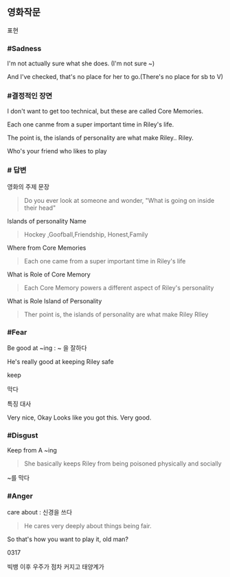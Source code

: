 ## 영화작문

표현

### #Sadness

I'm not actually sure what she does. (I'm not sure ~)

And I've checked, that's no place for her to go.(There's no place for sb to V)

### #결정적인 장면

I don't want to get too technical, but these are called Core Memories.

Each one canme from a super important time in Riley's life.

The point is, the islands of personality are what make Riley.. Riley.

Who's your friend who likes to play

### # 답변

영화의 주제 문장

>  Do you ever look at someone and wonder, "What is going on inside their head"

Islands of personality Name

> Hockey ,Goofball,Friendship, Honest,Family

Where from Core Memories

> Each one came from a super important time in Riley's life

What is Role of Core Memory

> Each Core Memory powers a different aspect of Riley's personality

What is Role Island of Personality

> Ther point is, the islands of personality are what make Riley RIley

### #Fear

Be good at ~ing : ~ 을 잘하다

He's really good at keeping Riley safe

keep

막다

특징 대사

Very nice, Okay Looks like you got this. Very good.

### #Disgust

Keep from A ~ing 

> She basically keeps Riley from being poisoned physically and socially

~를 막다

### #Anger

care about : 신경을 쓰다

> He cares very deeply about things being fair.

So that's how you want to play it, old man?

0317

빅뱅 이후 우주가 점차 커지고 태양계가 

